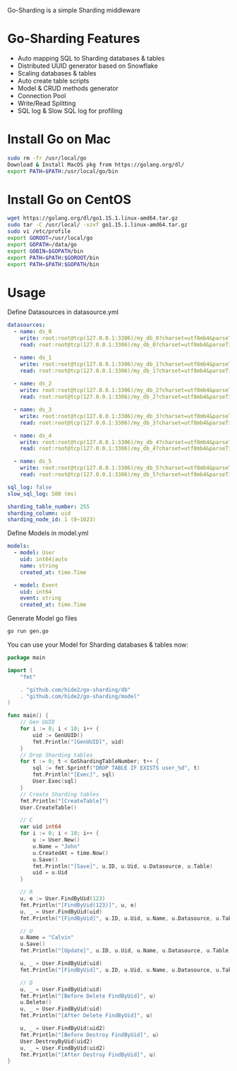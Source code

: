 Go-Sharding is a simple Sharding middleware

# Go-Sharding Features
- Auto mapping SQL to Sharding databases & tables
- Distributed UUID generator based on Snowflake
- Scaling databases & tables
- Auto create table scripts
- Model & CRUD methods generator
- Connection Pool
- Write/Read Splitting
- SQL log & Slow SQL log for profiling

# Install Go on Mac
``` bash
sudo rm -fr /usr/local/go
Download & Install MacOS pkg from https://golang.org/dl/
export PATH=$PATH:/usr/local/go/bin
```

# Install Go on CentOS
``` bash
wget https://golang.org/dl/go1.15.1.linux-amd64.tar.gz
sudo tar -C /usr/local/ -xzvf go1.15.1.linux-amd64.tar.gz
sudo vi /etc/profile
export GOROOT=/usr/local/go
export GOPATH=/data/go
export GOBIN=$GOPATH/bin
export PATH=$PATH:$GOROOT/bin
export PATH=$PATH:$GOPATH/bin
```

# Usage
Define Datasources in datasource.yml
``` yml
datasources:
  - name: ds_0
    write: root:root@tcp(127.0.0.1:3306)/my_db_0?charset=utf8mb4&parseTime=True
    read: root:root@tcp(127.0.0.1:3306)/my_db_0?charset=utf8mb4&parseTime=True

  - name: ds_1
    write: root:root@tcp(127.0.0.1:3306)/my_db_1?charset=utf8mb4&parseTime=True
    read: root:root@tcp(127.0.0.1:3306)/my_db_1?charset=utf8mb4&parseTime=True
  
  - name: ds_2
    write: root:root@tcp(127.0.0.1:3306)/my_db_2?charset=utf8mb4&parseTime=True
    read: root:root@tcp(127.0.0.1:3306)/my_db_2?charset=utf8mb4&parseTime=True

  - name: ds_3
    write: root:root@tcp(127.0.0.1:3306)/my_db_3?charset=utf8mb4&parseTime=True
    read: root:root@tcp(127.0.0.1:3306)/my_db_3?charset=utf8mb4&parseTime=True

  - name: ds_4
    write: root:root@tcp(127.0.0.1:3306)/my_db_4?charset=utf8mb4&parseTime=True
    read: root:root@tcp(127.0.0.1:3306)/my_db_4?charset=utf8mb4&parseTime=True

  - name: ds_5
    write: root:root@tcp(127.0.0.1:3306)/my_db_5?charset=utf8mb4&parseTime=True
    read: root:root@tcp(127.0.0.1:3306)/my_db_5?charset=utf8mb4&parseTime=True

sql_log: false
slow_sql_log: 500 (ms)

sharding_table_number: 255
sharding_column: uid
sharding_node_id: 1 (0~1023)
```
Define Models in model.yml
``` yml
models:
  - model: User
    uid: int64|auto
    name: string
    created_at: time.Time

  - model: Event
    uid: int64
    event: string
    created_at: time.Time
```
Generate Model go files
``` bash
go run gen.go
```
You can use your Model for Sharding databases & tables now:
``` go
package main

import (
	"fmt"

	. "github.com/hide2/go-sharding/db"
	. "github.com/hide2/go-sharding/model"
)

func main() {
	// Gen UUID
	for i := 0; i < 10; i++ {
		uid := GenUUID()
		fmt.Println("[GenUUID]", uid)
	}
	// Drop Sharding tables
	for t := 0; t < GoShardingTableNumber; t++ {
		sql := fmt.Sprintf("DROP TABLE IF EXISTS user_%d", t)
		fmt.Println("[Exec]", sql)
		User.Exec(sql)
	}
	// Create Sharding tables
	fmt.Println("[CreateTable]")
	User.CreateTable()

	// C
	var uid int64
	for i := 0; i < 10; i++ {
		u := User.New()
		u.Name = "John"
		u.CreatedAt = time.Now()
		u.Save()
		fmt.Println("[Save]", u.ID, u.Uid, u.Datasource, u.Table)
		uid = u.Uid
	}

	// R
	u, e := User.FindByUid(123)
	fmt.Println("[FindByUid(123)]", u, e)
	u, _ = User.FindByUid(uid)
	fmt.Println("[FindByUid]", u.ID, u.Uid, u.Name, u.Datasource, u.Table)

	// U
	u.Name = "Calvin"
	u.Save()
	fmt.Println("[Update]", u.ID, u.Uid, u.Name, u.Datasource, u.Table)

	u, _ = User.FindByUid(uid)
	fmt.Println("[FindByUid]", u.ID, u.Uid, u.Name, u.Datasource, u.Table)

	// D
	u, _ = User.FindByUid(uid)
	fmt.Println("[Before Delete FindByUid]", u)
	u.Delete()
	u, _ = User.FindByUid(uid)
	fmt.Println("[After Delete FindByUid]", u)

	u, _ = User.FindByUid(uid2)
	fmt.Println("[Before Destroy FindByUid]", u)
	User.DestroyByUid(uid2)
	u, _ = User.FindByUid(uid2)
	fmt.Println("[After Destroy FindByUid]", u)
}
```